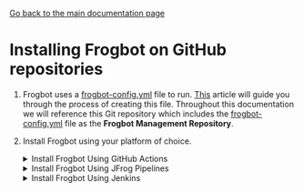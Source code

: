 [Go back to the main documentation page](../README.md)

# Installing Frogbot on GitHub repositories

1. Frogbot uses a [frogbot-config.yml](templates/.frogbot/frogbot-config.yml) file to run. [This](frogbot-config.md) article will guide you through the process of creating this file. Throughout this documentation we will reference this Git repository which includes the [frogbot-config.yml](templates/.frogbot/frogbot-config.yml) file as the **Frogbot Management Repository**.

2. Install Frogbot using your platform of choice.

   <details>
      <summary>Install Frogbot Using GitHub Actions</summary>

   2.1. Make sure you have the connection details of your JFrog environment.

   2.2. Go to your **Frogbot Management Repository** settings page and save the JFrog connection details as repository secrets with the following names - **JF_URL**, **JF_USER**, and **JF_PASSWORD**

   > **_NOTE:_** You can also use **JF_XRAY_URL** and **JF_ARTIFACTORY_URL** instead of **JF_URL**, and **JF_ACCESS_TOKEN**
   > instead of **JF_USER** and **JF_PASSWORD**

   ![](../images/github-repository-secrets.png)

   2.3. Check the Allow GitHub Actions to create and approve pull requests check box.

   ![](../images/github-pr-permissions.png)

   2.4. Create a new [GitHub environment](https://docs.github.com/en/actions/deployment/targeting-different-environments/using-environments-for-deployment#creating-an-environment)
   called **frogbot** and add people or public teams as reviewers. The chosen reviewers can trigger Frogbot scans on pull requests.

   ![](../images/github-environment.png)

   2.5. Use our [GitHub Actions templates](templates/github-actions/README.md#frogbot-gitHub-actions-templates) to add Frogbot workflows to your project.

   2.6. Push the workflow files to the **.github/workflows** directory in the root of your **Frogbot Management Repository**.
   </details>

   <details>
      <summary>Install Frogbot Using JFrog Pipelines</summary>

   2.1. Make sure you have the connection details of your JFrog environment.

   2.2. Save the JFrog connection details as a [JFrog Platform Access Token Integration](https://www.jfrog.com/confluence/display/JFROG/JFrog+Platform+Access+Token+Integration)
   named **jfrogPlatform**.

   2.3. Save your GitHub access token in a [GitHub Integration](https://www.jfrog.com/confluence/display/JFROG/GitHub+Enterprise+Integration) named
   **gitIntegration**.

   2.4.Create a **pipelines.yml** file using one of the available [templates](templates/jfrog-pipelines) and push the file to your Frogbot Management Git repository under a directory named `jfrog-pipelines`.

   2.5. In the **pipelines.yml**, make sure to set values for all the mandatory variables.

   2.6. In the **pipelines.yml**, if you're using a Windows agent, modify the code inside the onExecute sections as described in the template comments.

   **Important**
    - Make sure all the build tools used to build the project are installed on the build agent.

   </details>

    <details>
     <summary>Install Frogbot Using Jenkins</summary>

   2.1. Make sure you have the connection details of your JFrog environment.

   2.2. Save the JFrog connection details as Credentials in Jenkins with the following Credential IDs: **JF_URL**,
   **JF_USER** and **JF_PASSWORD** (You can also use **JF_XRAY_URL** and **JF_ARTIFACTORY_URL** instead of **JF_URL**
   and **JF_ACCESS_TOKEN** instead of **JF_USER** and **JF_PASSWORD**).

   2.3. Save your GitHub access token as a Credential in Jenkins with the `FROGBOT_GIT_TOKEN` Credential ID.

   2.4. Create a Jenkinsfile with the below template content under the root of your **Frogbot Management Repository**.
      <details>
             <summary>Template</summary>

       ```groovy
       
       // Run the job every 5 minutes 
       CRON_SETTINGS = '''*/5 * * * *'''
       pipeline {
           agent any
           triggers {
               cron(CRON_SETTINGS)
           }
           environment {
               // [Mandatory]
               // JFrog platform URL (This functionality requires version 3.29.0 or above of Xray)
               JF_URL = credentials("JF_URL")
       
               // [Mandatory if JF_ACCESS_TOKEN is not provided]
               // JFrog user and password with 'read' permissions for Xray
               JF_USER = credentials("JF_USER")
               JF_PASSWORD = credentials("JF_PASSWORD")
       
               // [Mandatory]
               // GitHub enterprise server access token with the following permissions:
               // Read and Write access to code, pull requests, security events, and workflows
               JF_GIT_TOKEN = credentials("FROGBOT_GIT_TOKEN")
               
               JF_GIT_PROVIDER = "github"
       
               // [Mandatory]
               // GitHub enterprise server organization namespace
               JF_GIT_OWNER = ""
       
               // [Mandatory]
               // API endpoint to GitHub enterprise server
               JF_GIT_API_ENDPOINT = ""
       
               // [Mandatory if JF_USER and JF_PASSWORD are not provided]
               // JFrog access token with 'read' permissions for Xray
               // JF_ACCESS_TOKEN= credentials("JF_ACCESS_TOKEN")
      
           }
           stages {
               stage('Download Frogbot') {
                   steps {
                       // For Linux / MacOS runner:
                       sh """ curl -fLg "https://releases.jfrog.io/artifactory/frogbot/v2/[RELEASE]/getFrogbot.sh" | sh"""
                       // For Windows runner:
                       // powershell """iwr https://releases.jfrog.io/artifactory/frogbot/v2/[RELEASE]/frogbot-windows-amd64/frogbot.exe -OutFile .\frogbot.exe"""
                   }
               }
               stage('Scan Pull Requests') {
                   steps {
                       sh "./frogbot scan-pull-requests"
                       // For Windows runner:
                       // powershell """.\frogbot.exe scan-pull-requests"""
                   }
               }
               stage('Scan and Fix Repos') {
                    steps {
                        sh "./frogbot scan-and-fix-repos"
                        // For Windows runner:
                        // powershell """.\frogbot.exe scan-and-fix-repos"""
                    }    
               }    
           }
       }

       ```
      </details>

   2.5. In the Jenkinsfile, set the values of all the mandatory variables.

   2.6. In the Jenkinsfile, modify the code inside the `Download Frogbot`, `Scan Pull Requests` and `Scan and Fix Repos` according to the Jenkins agent operating system.

   2.7. Create a job in Jenkins pointing to the Jenkinsfile in your **Frogbot Management Repository**.

   **Important**
   - Make sure that either **JF_USER** and **JF_PASSWORD** or **JF_ACCESS_TOKEN
   ** are set in the Jenkinsfile, but not both. - Make sure all the build tools used to build the project are installed on the Jenkins agent.****

   </details>

